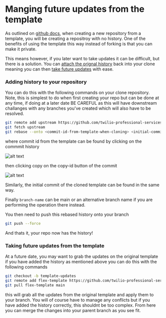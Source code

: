 # Manging future updates from the template

As outlined on [github docs](https://docs.github.com/en/repositories/creating-and-managing-repositories/creating-a-repository-from-a-template), when creating a new repository from a template, you will be creating a repositroy with no history. One of the benefits of using the template this way instead of forking is that you can make it private.

This means however, if you later want to take updates it can be difficult, but there is a solution.  You can [attach the orignal history](#adding-history-to-your-repository) back into your clone meaning you can then [take future updates](#taking-future-updates-from-the-template) with ease.




### Adding history to your repository

 You can do this with the following commands on your clone repository. Note, this is simplest to do when first creating your repo but can be done at any time, if doing at a later date BE CAREFUL as this will have downstream challanges with any branches you've created which will also have to be resolved.

```bash
git remote add upstream https://github.com/twilio-professional-services/flex-project-template.git
git fetch upstream
git rebase --onto <commit-id-from-template-when-cloning> <initial-commit-id-of-cloned-template> <branch-name>
```

where commit id from the template can be found by clicking on the commmit history

![alt text](/img/guides/get-repository-commit-id-01.png)

then clicking copy on the copy-id button of the commit

![alt text](/img/guides/get-repository-commit-id-02.png)

Similarly, the initial commit of the cloned template can be found in the same way.

Finally `branch-name` can be main or an alternative branch name if you are performing the operation there instead.

You then need to push this rebased history onto your branch

```bash
git push --force
```

And thats it, your repo now has the history!

### Taking future updates from the template

At a future date, you may want to grab the updates on the original template if you have added the history as mentioned above you can do this with the following commands

```bash
git checkout -b template-updates
git remote add flex-template https://github.com/twilio-professional-services/flex-project-template.git
git pull flex-template main
```

this will grab all the updates from the original template and apply them to your branch. You will of course have to manage any conflicts but if you have added the history correctly, this shouldnt be too complex. From here you can merge the changes into your parent branch as you see fit.
